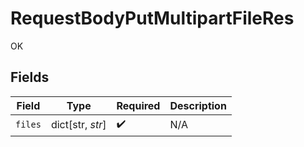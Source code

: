 # RequestBodyPutMultipartFileRes

OK


## Fields

| Field              | Type               | Required           | Description        |
| ------------------ | ------------------ | ------------------ | ------------------ |
| `files`            | dict[str, *str*]   | :heavy_check_mark: | N/A                |
